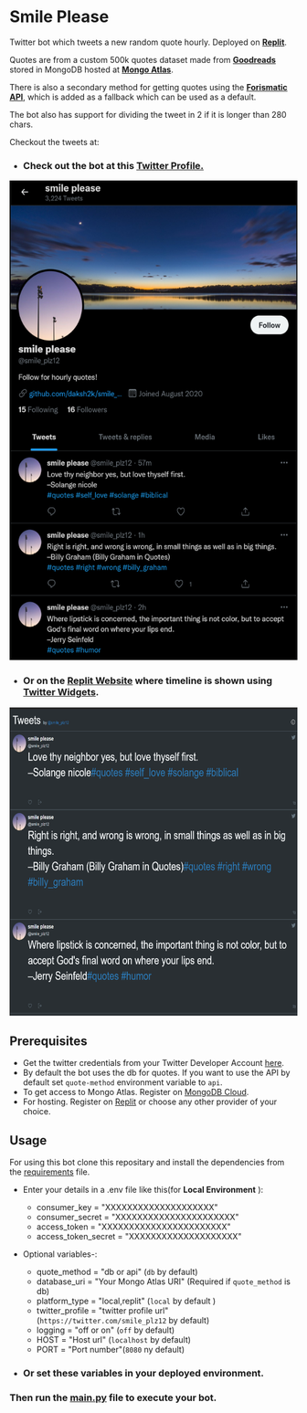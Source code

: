 # Smile Please
 Twitter bot which tweets a new random quote hourly.
 Deployed on **[Replit](https://www.replit.com/@smileplz/smile-plz)**.

 Quotes are from a custom 500k quotes dataset made from **[Goodreads](https://www.goodreads.com/quotes)** stored in MongoDB hosted at **[Mongo Atlas](https://www.mongodb.com/cloud/atlas)**.
 
 There is also a secondary method for getting quotes using the **[Forismatic API](https://forismatic.com/en/api/)**, which is added as a fallback which can be used as a default.
 
 The bot also has support for dividing the tweet in 2 if it is longer than 280 chars.
 
 Checkout the tweets at:
 - ### Check out the bot at this **[Twitter Profile.](https://twitter.com/smile_plz12)**
  <img src="https://raw.githubusercontent.com/daksh2k/smile_plz/master/images/timeline_p.png" alt="Profile Image" width="550" height="840"/>

 - ### Or on the **[Replit Website](https://smile-plz.smileplz.repl.co/)** where timeline is shown using **[Twitter Widgets](https://developer.twitter.com/en/docs/twitter-for-websites/timelines/overview)**.
  <img src="https://raw.githubusercontent.com/daksh2k/smile_plz/master/images/timeline_w.png" alt="Profile Image" width="650" height="540"/>

## Prerequisites
- Get the twitter credentials from your Twitter Developer Account [here](https://developer.twitter.com/en/portal/projects-and-apps).
- By default the bot uses the db for quotes. If you want to use the API by default set `quote-method` environment variable to `api`.
- To get access to Mongo Atlas. Register on [MongoDB Cloud](https://www.mongodb.com/cloud/atlas/register).
- For hosting. Register on [Replit](https://replit.com/signup) or choose any other provider of your choice.
## Usage
 For using this bot clone this repositary and install the dependencies from the [requirements](./requirements.txt) file.
 
- Enter your details in a .env file like this(for **Local Environment** ):
  - consumer_key        = "XXXXXXXXXXXXXXXXXXXX"
  - consumer_secret     = "XXXXXXXXXXXXXXXXXXXXXX" 
  - access_token        = "XXXXXXXXXXXXXXXXXXXXXXX" 
  - access_token_secret = "XXXXXXXXXXXXXXXXXXXX" 
  
- Optional variables-:
  - quote_method    = "db or api" (`db` by default)
  - database_uri    = "Your Mongo Atlas URI" (Required if `quote_method` is db)
  - platform_type   = "local,replit"  (`local` by default )
  - twitter_profile = "twitter profile url" (`https://twitter.com/smile_plz12` by default)
  - logging         = "off or on" (`off` by default)
  - HOST            = "Host url" (`localhost` by default)
  - PORT            = "Port number"(`8080` ny default)

- ### Or set these variables in your deployed environment.

### Then run the [main.py](./main.py) file to execute your bot.
